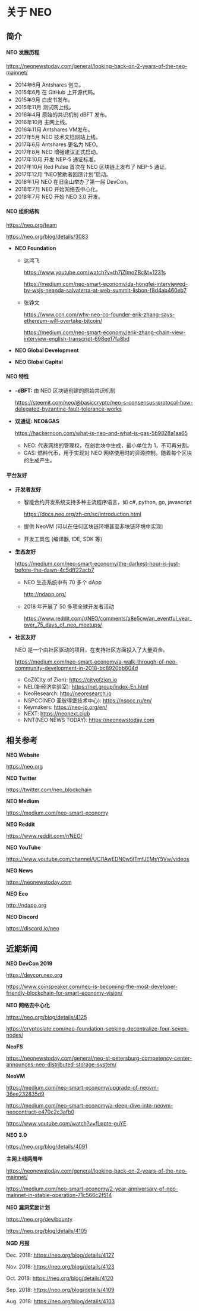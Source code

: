 # 关于 NEO

## 简介

#### NEO 发展历程

<https://neonewstoday.com/general/looking-back-on-2-years-of-the-neo-mainnet/>

- 2014年6月 Antshares 创立。
 - 2015年6月 在 GitHub 上开源代码。
 - 2015年9月 白皮书发布。
 - 2015年11月 测试网上线。
 - 2016年4月 原始的共识机制 dBFT 发布。
 - 2016年10月 主网上线。
 - 2016年11月 Antshares VM发布。
 - 2017年5月 NEO 技术文档网站上线。
 - 2017年6月 Antshares 更名为 NEO。
 - 2017年8月 NEO 增强建议正式启动。
 - 2017年10月 开发 NEP-5 通证标准。
 - 2017年10月 Red Pulse 首次在 NEO 区块链上发布了 NEP-5 通证。
 - 2017年12月 “NEO赞助者回馈计划”启动。
 - 2018年1月 NEO 在旧金山举办了第一届 DevCon。
 - 2018年7月 NEO 开始网络去中心化。
 - 2018年7月 NEO 开始 NEO 3.0 开发。

#### NEO 组织结构

<https://neo.org/team>

<https://neo.org/blog/details/3083>

- **NEO Foundation**

  - 达鸿飞

    <https://www.youtube.com/watch?v=th7jZlmoZBc&t=1231s>

    <https://medium.com/neo-smart-economy/da-hongfei-interviewed-by-wsjs-neanda-salvaterra-at-web-summit-lisbon-f8d4ab460eb7>

  - 张铮文

    <https://www.ccn.com/why-neo-co-founder-erik-zhang-says-ethereum-will-overtake-bitcoin/>

    <https://medium.com/neo-smart-economy/erik-zhang-chain-view-interview-english-transcript-698ee17fa8bd>

- **NEO Global Development**
- **NEO Global Capital** 

#### NEO 特性

- **-dBFT:** 由 NEO 区块链创建的原始共识机制

  <https://steemit.com/neo/@basiccrypto/neo-s-consensus-protocol-how-delegated-byzantine-fault-tolerance-works>

- **双通证: NEO&GAS**

  <https://hackernoon.com/what-is-neo-and-what-is-gas-5b9828a1aa65>

  - NEO: 代表网络的管理权，在创世块中生成，最小单位为 1，不可再分割。
  - GAS: 燃料代币，用于实现对 NEO 网络使用时的资源控制。随着每个区块的生成产生。 

#### 平台友好

- **开发者友好**

  - 智能合约开发系统支持多种主流程序语言，如 c#, python, go, javascript

    <https://docs.neo.org/zh-cn/sc/introduction.html>

  - 提供 NeoVM (可以在任何区块链环境甚至非块链环境中实现)

  - 开发工具包 (编译器, IDE, SDK 等)

- **生态友好**

  <https://medium.com/neo-smart-economy/the-darkest-hour-is-just-before-the-dawn-4c5dff22acb7>
  - NEO 生态系统中有 70 多个 dApp

    <http://ndapp.org/>

  - 2018 年开展了 50 多项全球开发者活动

    <https://www.reddit.com/r/NEO/comments/a8e5cw/an_eventful_year_over_75_days_of_neo_meetups/>

- **社区友好**

  NEO 是一个由社区驱动的项目，在支持社区方面投入了大量资金。

  <https://medium.com/neo-smart-economy/a-walk-through-of-neo-community-development-in-2018-bc8920bb604d>

  - CoZ(City of Zion): <https://cityofzion.io>
  - NEL(新经济实验室): <https://nel.group/index-En.html>
  - NeoResearch: <http://neoresearch.io>
  - NSPCC(NEO 圣彼得堡技术中心): <https://nspcc.ru/en/>
  - Keymakers: <https://neo-jp.org/en/>
  - NEXT: <https://neonext.club>
  - NNT(NEO NEWS TODAY): <https://neonewstoday.com>

## 相关参考

**NEO Website**

<https://neo.org> 

**NEO Twitter**

<https://twitter.com/neo_blockchain> 

**NEO Medium**

<https://medium.com/neo-smart-economy> 

**NEO Reddit**

<https://www.reddit.com/r/NEO/> 

**NEO YouTube**

<https://www.youtube.com/channel/UCl1AwEDN0w5lTmfJEMsY5Vw/videos> 

**NEO News**

<https://neonewstoday.com> 

**NEO Eco**

<http://ndapp.org> 

**NEO Discord**

<https://discord.io/neo>

## 近期新闻

**NEO DevCon 2019**

<https://devcon.neo.org>

<https://www.coinspeaker.com/neo-is-becoming-the-most-developer-friendly-blockchain-for-smart-economy-vision/>

**NEO 网络去中心化**

<https://neo.org/blog/details/4125>

<https://cryptoslate.com/neo-foundation-seeking-decentralize-four-seven-nodes/>

**NeoFS**

<https://neonewstoday.com/general/neo-st-petersburg-competency-center-announces-neo-distributed-storage-system/>

**NeoVM**

<https://medium.com/neo-smart-economy/upgrade-of-neovm-36ee232835d9>

<https://medium.com/neo-smart-economy/a-deep-dive-into-neovm-neocontract-e470c2c3afb0>

<https://www.youtube.com/watch?v=fLppte-guYE>

**NEO 3.0**

<https://neo.org/blog/details/4091>

**主网上线两周年**

<https://neonewstoday.com/general/looking-back-on-2-years-of-the-neo-mainnet/>

<https://medium.com/neo-smart-economy/2-year-anniversary-of-neo-mainnet-in-stable-operation-71c566c2f514>

**NEO 漏洞奖励计划**

<https://neo.org/dev/bounty>

<https://neo.org/blog/details/4105>

**NGD 月报**

Dec. 2018: <https://neo.org/blog/details/4127>

Nov. 2018: <https://neo.org/blog/details/4123>

Oct. 2018: <https://neo.org/blog/details/4120>

Sep. 2018: <https://neo.org/blog/details/4109>

Aug. 2018: <https://neo.org/blog/details/4103>